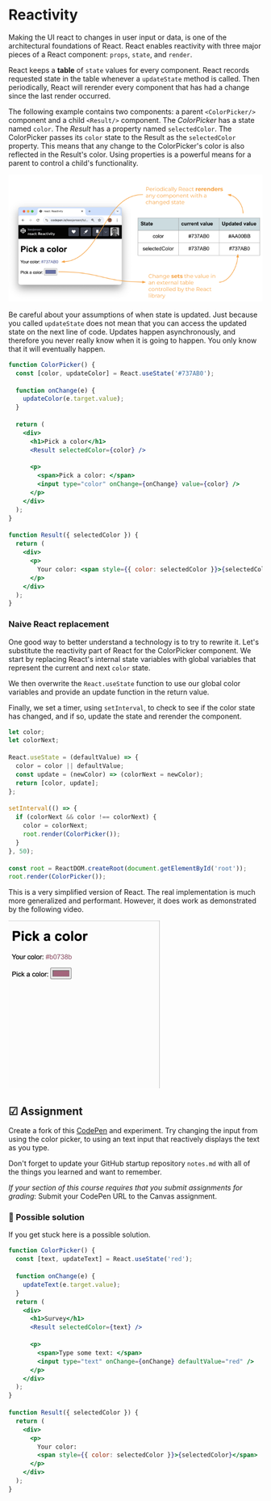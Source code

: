 # Reactivity

Making the UI react to changes in user input or data, is one of the architectural foundations of React. React enables reactivity with three major pieces of a React component: `props`, `state`, and `render`.

React keeps a **table** of `state` values for every component. React records requested state in the table whenever a `updateState` method is called. Then periodically, React will rerender every component that has had a change since the last render occurred.

The following example contains two components: a parent `<ColorPicker/>` component and a child `<Result/>` component. The _ColorPicker_ has a state named `color`. The _Result_ has a property named `selectedColor`. The ColorPicker passes its `color` state to the Result as the `selectedColor` property. This means that any change to the ColorPicker's color is also reflected in the Result's color. Using properties is a powerful means for a parent to control a child's functionality.

![alt text](reactivityTable.png)

Be careful about your assumptions of when state is updated. Just because you called `updateState` does not mean that you can access the updated state on the next line of code. Updates happen asynchronously, and therefore you never really know when it is going to happen. You only know that it will eventually happen.

```jsx
function ColorPicker() {
  const [color, updateColor] = React.useState('#737AB0');

  function onChange(e) {
    updateColor(e.target.value);
  }

  return (
    <div>
      <h1>Pick a color</h1>
      <Result selectedColor={color} />

      <p>
        <span>Pick a color: </span>
        <input type="color" onChange={onChange} value={color} />
      </p>
    </div>
  );
}

function Result({ selectedColor }) {
  return (
    <div>
      <p>
        Your color: <span style={{ color: selectedColor }}>{selectedColor}</span>
      </p>
    </div>
  );
}
```

### Naive React replacement

One good way to better understand a technology is to try to rewrite it. Let's substitute the reactivity part of React for the ColorPicker component. We start by replacing React's internal state variables with global variables that represent the current and next `color` state.

We then overwrite the `React.useState` function to use our global color variables and provide an update function in the return value.

Finally, we set a timer, using `setInterval`, to check to see if the color state has changed, and if so, update the state and rerender the component.

```js
let color;
let colorNext;

React.useState = (defaultValue) => {
  color = color || defaultValue;
  const update = (newColor) => (colorNext = newColor);
  return [color, update];
};

setInterval(() => {
  if (colorNext && color !== colorNext) {
    color = colorNext;
    root.render(ColorPicker());
  }
}, 50);

const root = ReactDOM.createRoot(document.getElementById('root'));
root.render(ColorPicker());
```

This is a very simplified version of React. The real implementation is much more generalized and performant. However, it does work as demonstrated by the following video.

![Color picker](colorPicker.gif)

## ☑ Assignment

Create a fork of this [CodePen](https://codepen.io/leesjensen/pen/NWzYzXE) and experiment. Try changing the input from using the color picker, to using an text input that reactively displays the text as you type.

Don't forget to update your GitHub startup repository `notes.md` with all of the things you learned and want to remember.

_If your section of this course requires that you submit assignments for grading_: Submit your CodePen URL to the Canvas assignment.

### 🧧 Possible solution

If you get stuck here is a possible solution.

```jsx
function ColorPicker() {
  const [text, updateText] = React.useState('red');

  function onChange(e) {
    updateText(e.target.value);
  }
  return (
    <div>
      <h1>Survey</h1>
      <Result selectedColor={text} />

      <p>
        <span>Type some text: </span>
        <input type="text" onChange={onChange} defaultValue="red" />
      </p>
    </div>
  );
}

function Result({ selectedColor }) {
  return (
    <div>
      <p>
        Your color:
        <span style={{ color: selectedColor }}>{selectedColor}</span>
      </p>
    </div>
  );
}
```
